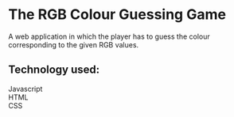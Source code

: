 # The RGB Colour Guessing Game
A web application in which the player has to guess the colour corresponding to the given RGB values.

## Technology used:
Javascript   
HTML   
CSS   
